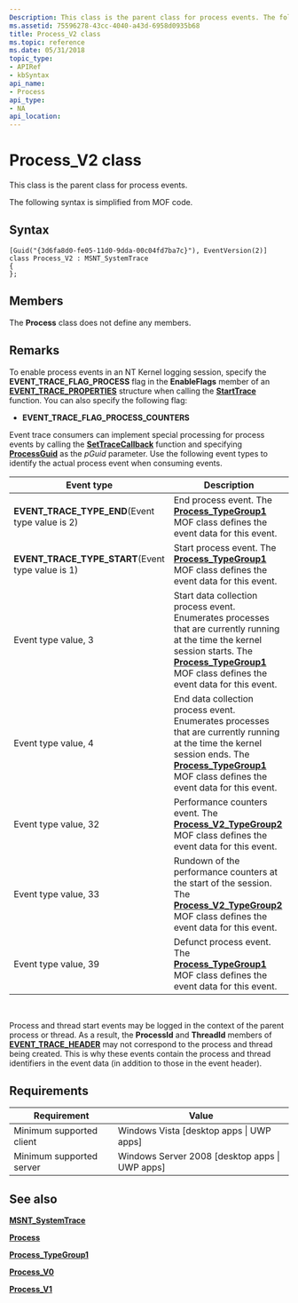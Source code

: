 ```yaml
---
Description: This class is the parent class for process events. The following syntax is simplified from MOF code.
ms.assetid: 75596278-43cc-4040-a43d-6958d0935b68
title: Process_V2 class
ms.topic: reference
ms.date: 05/31/2018
topic_type: 
- APIRef
- kbSyntax
api_name: 
- Process
api_type: 
- NA
api_location: 
---
```


# Process\_V2 class

This class is the parent class for process events.

The following syntax is simplified from MOF code.

## Syntax

``` syntax
[Guid("{3d6fa8d0-fe05-11d0-9dda-00c04fd7ba7c}"), EventVersion(2)]
class Process_V2 : MSNT_SystemTrace
{
};
```

## Members

The **Process** class does not define any members.

## Remarks

To enable process events in an NT Kernel logging session, specify the **EVENT\_TRACE\_FLAG\_PROCESS** flag in the **EnableFlags** member of an [**EVENT\_TRACE\_PROPERTIES**](/windows/win32/api/evntrace/ns-evntrace-event_trace_properties) structure when calling the [**StartTrace**](/windows/win32/api/evntrace/nf-evntrace-starttracea) function. You can also specify the following flag:

-   **EVENT\_TRACE\_FLAG\_PROCESS\_COUNTERS**

Event trace consumers can implement special processing for process events by calling the [**SetTraceCallback**](/windows/win32/api/evntrace/nf-evntrace-settracecallback) function and specifying [**ProcessGuid**](nt-kernel-logger-constants.md) as the *pGuid* parameter. Use the following event types to identify the actual process event when consuming events.



| Event type                                                      | Description                                                                                                                                                                                                                        |
|-----------------------------------------------------------------|------------------------------------------------------------------------------------------------------------------------------------------------------------------------------------------------------------------------------------|
| **EVENT\_TRACE\_TYPE\_END**(Event type value is 2)<br/>   | End process event. The [**Process\_TypeGroup1**](process-typegroup1.md) MOF class defines the event data for this event.                                                                                                          |
| **EVENT\_TRACE\_TYPE\_START**(Event type value is 1)<br/> | Start process event. The [**Process\_TypeGroup1**](process-typegroup1.md) MOF class defines the event data for this event.                                                                                                        |
| Event type value, 3                                             | Start data collection process event. Enumerates processes that are currently running at the time the kernel session starts. The [**Process\_TypeGroup1**](process-typegroup1.md) MOF class defines the event data for this event. |
| Event type value, 4                                             | End data collection process event. Enumerates processes that are currently running at the time the kernel session ends. The [**Process\_TypeGroup1**](process-typegroup1.md) MOF class defines the event data for this event.     |
| Event type value, 32                                            | Performance counters event. The [**Process\_V2\_TypeGroup2**](process-v2-typegroup2.md) MOF class defines the event data for this event.                                                                                          |
| Event type value, 33                                            | Rundown of the performance counters at the start of the session. The [**Process\_V2\_TypeGroup2**](process-v2-typegroup2.md) MOF class defines the event data for this event.                                                     |
| Event type value, 39                                            | Defunct process event. The [**Process\_TypeGroup1**](process-typegroup1.md) MOF class defines the event data for this event.                                                                                                      |



 

Process and thread start events may be logged in the context of the parent process or thread. As a result, the **ProcessId** and **ThreadId** members of [**EVENT\_TRACE\_HEADER**](/windows/win32/api/evntrace/ns-evntrace-event_trace_header) may not correspond to the process and thread being created. This is why these events contain the process and thread identifiers in the event data (in addition to those in the event header).

## Requirements



| Requirement | Value |
|-------------------------------------|-------------------------------------------------------------|
| Minimum supported client<br/> | Windows Vista \[desktop apps \| UWP apps\]<br/>       |
| Minimum supported server<br/> | Windows Server 2008 \[desktop apps \| UWP apps\]<br/> |



## See also

<dl> <dt>

[**MSNT\_SystemTrace**](msnt-systemtrace.md)
</dt> <dt>

[**Process**](process.md)
</dt> <dt>

[**Process\_TypeGroup1**](process-typegroup1.md)
</dt> <dt>

[**Process\_V0**](process-v0.md)
</dt> <dt>

[**Process\_V1**](process-v1.md)
</dt> </dl>

 

 
